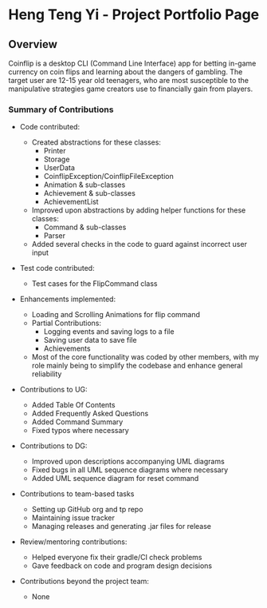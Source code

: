 # Heng Teng Yi - Project Portfolio Page

## Overview

Coinflip is a desktop CLI (Command Line Interface) app for betting in-game currency on coin flips and learning about the
dangers of gambling. The target user are 12-15 year old teenagers, who are most susceptible to the manipulative
strategies game creators use to financially gain from players.

### Summary of Contributions

* Code contributed:
    * Created abstractions for these classes:
        * Printer
        * Storage
        * UserData
        * CoinflipException/CoinflipFileException
        * Animation & sub-classes
        * Achievement & sub-classes
        * AchievementList
    * Improved upon abstractions by adding helper functions for these classes:
        * Command & sub-classes
        * Parser
    * Added several checks in the code to guard against incorrect user input


* Test code contributed:
    * Test cases for the FlipCommand class


* Enhancements implemented:
    * Loading and Scrolling Animations for flip command
    * Partial Contributions:
        * Logging events and saving logs to a file
        * Saving user data to save file
        * Achievements
    * Most of the core functionality was coded by other members,
      with my role mainly being to simplify the codebase and
      enhance general reliability


* Contributions to UG:
    * Added Table Of Contents
    * Added Frequently Asked Questions
    * Added Command Summary
    * Fixed typos where necessary


* Contributions to DG:
    * Improved upon descriptions accompanying UML diagrams
    * Fixed bugs in all UML sequence diagrams where necessary
    * Added UML sequence diagram for reset command


* Contributions to team-based tasks
    * Setting up GitHub org and tp repo
    * Maintaining issue tracker
    * Managing releases and generating .jar files for release


* Review/mentoring contributions:
    * Helped everyone fix their gradle/CI check problems
    * Gave feedback on code and program design decisions


* Contributions beyond the project team:
    * None